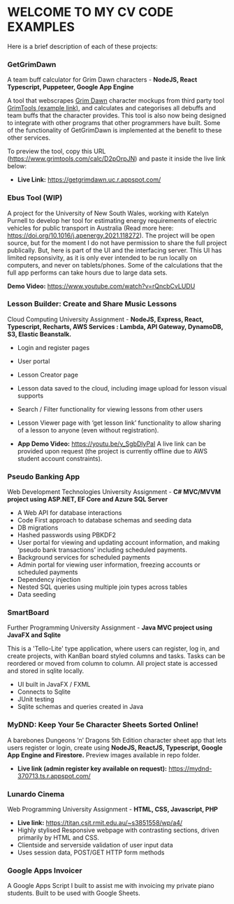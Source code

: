 # WELCOME TO MY CV CODE EXAMPLES

Here is a brief description of each of these projects:

### GetGrimDawn

A team buff calculator for Grim Dawn characters - **NodeJS, React Typescript, Puppeteer, Google App Engine**

A tool that webscrapes [Grim Dawn](https://www.grimdawn.com/) character mockups from third party tool [GrimTools (example link)](https://www.grimtools.com/calc/D2pOrpJN), and calculates and categorises all debuffs and team buffs that the character provides. This tool is also now being designed to integrate with other programs that other programmers have built. Some of the functionality of GetGrimDawn is implemented at the benefit to these other services.

To preview the tool, copy this URL (https://www.grimtools.com/calc/D2pOrpJN) and paste it inside the live link below:

- **Live Link:** https://getgrimdawn.uc.r.appspot.com/

### Ebus Tool (WIP)

A project for the University of New South Wales, working with Katelyn Purnell to develop her tool for estimating energy requirements of electric vehicles for public transport in Australia (Read more here: https://doi.org/10.1016/j.apenergy.2021.118272). The project will be open source, but for the moment I do not have permission to share the full project publically. But, here is part of the UI and the interfacing server. This UI has limited repsonsivity, as it is only ever intended to be run locally on computers, and never on tablets/phones. Some of the calculations that the full app performs can take hours due to large data sets.

**Demo Video:** https://www.youtube.com/watch?v=rQncbCvLUDU

### Lesson Builder: Create and Share Music Lessons

Cloud Computing University Assignment - **NodeJS, Express, React, Typescript, Recharts, AWS Services : Lambda, API Gateway, DynamoDB, S3, Elastic Beanstalk.**

- Login and register pages
- User portal
- Lesson Creator page
- Lesson data saved to the cloud, including image upload for lesson visual supports
- Search / Filter functionality for viewing lessons from other users
- Lesson Viewer page with ‘get lesson link’ functionality to allow sharing of a lesson to anyone (even without registration).

- **App Demo Video:** https://youtu.be/v_SgbDlyPaI
  A live link can be provided upon request (the project is currently offline due to AWS student account constraints).

### Pseudo Banking App

Web Development Technologies University Assignment - **C# MVC/MVVM project using ASP.NET, EF Core and Azure SQL Server**

- A Web API for database interactions
- Code First approach to database schemas and seeding data
- DB migrations
- Hashed passwords using PBKDF2
- User portal for viewing and updating account information, and making ‘pseudo bank transactions’ including scheduled payments.
- Background services for scheduled payments
- Admin portal for viewing user information, freezing accounts or scheduled payments
- Dependency injection
- Nested SQL queries using multiple join types across tables
- Data seeding

### SmartBoard

Further Programming University Assignment - **Java MVC project using JavaFX and Sqlite**

This is a 'Tello-Lite' type application, where users can register, log in, and create projects, with KanBan board styled columns and tasks. Tasks can be reordered or moved from column to column. All project state is accessed and stored in sqlite locally.

- UI built in JavaFX / FXML
- Connects to Sqlite
- JUnit testing
- Sqlite schemas and queries created in Java

### MyDND: Keep Your 5e Character Sheets Sorted Online!

A barebones Dungeons ‘n’ Dragons 5th Edition character sheet app that lets users register or login, create using **NodeJS, ReactJS, Typescript, Google App Engine and Firestore.** Preview images available in repo folder.

- **Live link (admin register key available on request):** https://mydnd-370713.ts.r.appspot.com/

### Lunardo Cinema

Web Programming University Assignment - **HTML, CSS, Javascript, PHP**

- **Live link:** https://titan.csit.rmit.edu.au/~s3851558/wp/a4/
- Highly stylised Responsive webpage with contrasting sections, driven primarily by HTML and CSS.
- Clientside and serverside validation of user input data
- Uses session data, POST/GET HTTP form methods

### Google Apps Invoicer

A Google Apps Script I built to assist me with invoicing my private piano students. Built to be used with Google Sheets.

